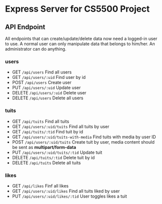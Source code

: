 # Express Server for CS5500 Project
## API Endpoint
All endpoints that can create/update/delete data now need a logged-in user to use. A normal user can only manipulate 
data that belongs to him/her. An administrator can do anything.
### users
* GET ```/api/users``` Find all users
* GET ```/api/users/:uid``` Find user by id
* POST ```/api/users``` Create user
* PUT ```/api/users/:uid``` Update user
* DELETE ```/api/users/:uid``` Delete user
* DELETE ```/api/users``` Delete all users

### tuits
* GET ```/api/tuits``` Find all tuits
* GET ```/api/users/:uid/tuits``` Find all tuits by user
* GET ```/api/tuits/:tid``` Find tuit by id
* GET ```/api/users/:uid/tuits-with-media``` Find tuits with media by user ID
* POST ```/api/users/:uid/tuits``` Create tuit by user, media content should be sent as **multipart/form-data**
* PUT ```/api/users/:uid/tuits/:tid``` Update tuit
* DELETE ```/api/tuits/:tid``` Delete tuit by id
* DELETE ```/api/tuits``` Delete all tuits

### likes
* GET ```/api/likes``` Finf all likes
* GET ```/api/users/:uid/likes``` Find all tuits liked by user
* PUT ```/api/users/:uid/likes/:tid``` User toggles likes a tuit

